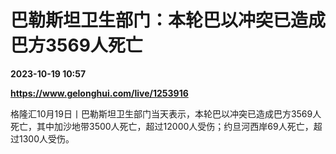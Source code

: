 # 巴勒斯坦卫生部门：本轮巴以冲突已造成巴方3569人死亡

**2023-10-19 10:57**

**https://www.gelonghui.com/live/1253916**

格隆汇10月19日丨巴勒斯坦卫生部门当天表示，本轮巴以冲突已造成巴方3569人死亡，其中加沙地带3500人死亡，超过12000人受伤；约旦河西岸69人死亡，超过1300人受伤。